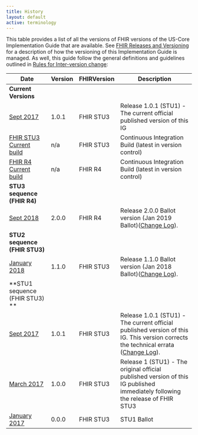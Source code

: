 ```yaml
---
title: History
layout: default
active: terminology
---
```


This table provides a list of all the versions of FHIR versions of the US-Core Implementation Guide that are available. See [FHIR Releases and Versioning](http://build.fhir.org/versions.html#versions) for a description of how the versioning of this Implementation Guide is managed.  As well, this guide follow the general definitions and guidelines outlined in [Rules for Inter-version change](http://build.fhir.org/versions.html#change):

|Date|Version|FHIRVersion|Description|
|---|---|---|---|
|**Current Versions**|
|[Sept 2017](http://hl7.org/fhir/us/core-r4/)|1.0.1|FHIR STU3| Release 1.0.1 (STU1) - The current official published version of this IG|
|[FHIR STU3 Current build](http://build.fhir.org/ig/HL7/US-Core/)|n/a|FHIR STU3|Continuous Integration Build (latest in version control)|
|[FHIR R4 Current build](http://build.fhir.org/ig/HL7/US-Core-R4/)|n/a|FHIR R4|Continuous Integration Build (latest in version control)|
|**STU3 sequence (FHIR R4)**|
|[Sept 2018](todo.html)|2.0.0|FHIR R4| Release 2.0.0 Ballot version (Jan 2019 Ballot)([Change Log](changelog.html)).|
|**STU2 sequence (FHIR STU3)**|
|[January 2018](http://hl7.org/fhir/us/core-r4/2017Jan/index.html)|1.1.0|FHIR STU3| Release 1.1.0 Ballot version (Jan 2018 Ballot)([Change Log](changelog.html)).|
|**STU1 sequence (FHIR STU3) **|
|[Sept 2017](http://hl7.org/fhir/us/core-r4/1.0.1/index.html)|1.0.1|FHIR STU3| Release 1.0.1 (STU1) - The current official published version of this IG. This version corrects the technical errata ([Change Log](changelog.html)).|
|[March 2017](http://hl7.org/fhir/us/core-r4/STU1/index.html)|1.0.0|FHIR STU3| Release 1 (STU1) - The original official published version of this IG published immediately following the release of FHIR STU3|
|[January 2017](http://hl7.org/fhir/us/core-r4/2017Jan/index.html)|0.0.0|FHIR STU3|STU1 Ballot|
